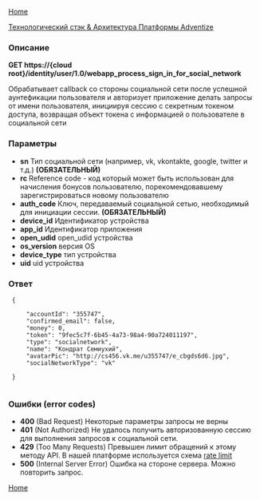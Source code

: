 [Home](../README.md)

[Технологический стэк & Архитектура Платформы Adventize](https://github.com/WiseWaveCorporationLimited/platform-architecture/blob/master/README.md)

### Описание


**GET   https://{cloud root}/identity/user/1.0/webapp_process_sign_in_for_social_network**

Обрабатывает callback со стороны социальной сети после успешной аунтефикации пользователя и авторизует приложение делать запросы 
от имени пользователя, инициируя сессию с секретным токеном доступа, возвращая объект токена с информацией о пользователе
 в социальной сети

### Параметры

* **sn**  Тип социальной сети (например, vk, vkontakte, google, twitter и т.д.) **(ОБЯЗАТЕЛЬНЫЙ)**
* **rc**  Reference code - код который может быть использован для начисления бонусов пользователю, порекомендовавшему зарегистрироваться новому пользователю
* **auth_code**  Ключ, передаваемый социальной сетью, необходимый для инициации сессии. **(ОБЯЗАТЕЛЬНЫЙ)**
* **device_id** Идентификатор устройства
* **app_id** Идентификатор приложения
* **open_udid** open_udid устройства
* **os_version** версия OS
* **device_type** тип устройства
* **uid** uid устройства

### Ответ
````
 {
 
     "accountId": "355747",
     "confirmed_email": false,
     "money": 0,
     "token": "9fec5c7f-6b45-4a73-98a4-90a724011197",
     "type": "socialnetwork",
     "name": "Кондрат Семиухий",
     "avatarPic": "http://cs456.vk.me/u355747/e_cbgds6d6.jpg",
     "socialNetworkType": "vk"
 
 }
 
````
### Ошибки (error codes)

* **400** (Bad Request) Некоторые параметры запросы не верны
* **401** (Not Authorized) Не удалось получить авторизованную сессию для выполнения запросов к социальной сети.
* **429** (Too Many Requests) Превышен лимит обращений к этому методу API. В нашей платформе используется схема [rate limit](http://en.wikipedia.org/wiki/Rate_limiting)
* **500** (Internal Server Error) Ошибка на стороне сервера. Можно повторить запрос.


[Home](../README.md)
